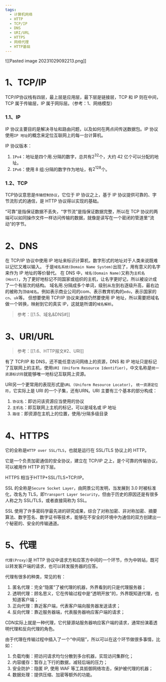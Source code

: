 ```yaml
---
tags:
  - 计算机网络
  - HTTP
  - TCP/IP
  - DNS
  - URI/URL
  - HTTPS
  - 网络代理
  - HTTP基础
---
```

![[Pasted image 20231029092213.png]]

# 1、**TCP/IP**

TCP/IP协议栈有四层，最上层是应用层，最下层是链接层，TCP 和 IP 则在中间，TCP 属于传输层，IP 属于网际层。（参考：1、网络模型）

### 1.1、IP

IP 协议主要目的是解决寻址和路由问题，以及如何在两点间传送数据包。IP 协议使用`IP 地址`的概念来定位互联网上的每一台计算机。

IP 协议版本：

1. `IPv4`：地址是四个用.分隔的数字，总共有$2^{32}$​​个，大约 42 亿个可以分配的地址。
2. `IPv6`：使用 8 组:分隔的数字作为地址，有$2^{128}$个。

### 1.2、**TCP**

TCP协议意思是`传输控制协议`，它位于 IP 协议之上，基于 IP 协议提供可靠的、字节流形式的通信，是 HTTP 协议得以实现的基础。

“可靠”是指保证数据不丢失，“字节流”是指保证数据完整，所以在 TCP 协议的两端可以如同操作文件一样访问传输的数据，就像是读写在一个密闭的管道里“流动”的字节。

# 2、**DNS**

在 TCP/IP 协议中使用 IP 地址来标识计算机，数字形式的地址对于人类来说既难以记忆又难以输入。
于是`域名系统(Domain Name System)`出现了，用有意义的名字来作为 IP 地址的等价替代。
在 DNS 中，`域名(Domain Name)`又称为`主机名(Host)`，为了更好地标记不同国家或组织的主机，让名字更好记，所以被设计成了一个有层次的结构。
域名用.分隔成多个单词，级别从左到右逐级升高，最右边的被称为`顶级域名`。例如表示商业公司的com、表示教育机构的`edu`，表示国家的`cn`、`uk`等。
但想要使用 TCP/IP 协议来通信仍然要使用 IP 地址，所以需要把域名做一个转换，映射到它的真实 IP，这就是所谓的`域名解析`。

> 参考：[[1.5、域名&DNS#]]
# 3、**URI/URL**

> 参考：[[1.6、HTTP报文#2、URI]]

有了 TCP/IP 和 DNS，还不能任意访问网络上的资源，DNS 和 IP 地址只是标记了互联网上的主机，使用`URI (Uniform Resource Identifier)`，中文名称是`统一资源标识符`就能够唯一地标记互联网上资源。

URI另一个更常用的表现形式是`URL (Uniform Resource Locator)`， `统一资源定位符`，它实际上是 URI 的一个子集，还有URN。URI 主要有三个基本的部分构成：

1. `协议名`：即访问该资源应当使用的协议
2. `主机名`：即互联网上主机的标记，可以是域名或 IP 地址
3. `路径`：即资源在主机上的位置，使用/分隔多级目录

# 4、**HTTPS**

它的全称是`HTTP over SSL/TLS`，也就是运行在 SSL/TLS 协议上的 HTTP。

它是一个负责加密通信的安全协议，建立在 TCP/IP 之上，是个可靠的传输协议，可以被用作 HTTP 的下层。

HTTPS 相当于HTTP+SSL/TLS+TCP/IP。

SSL 的全称是`Secure Socket Layer`，由网景公司发明，当发展到 3.0 时被标准化，改名为 TLS，即`Transport Layer Security`，但由于历史的原因还是有很多人称之为 SSL/TLS，或者直接简称为 SSL。

SSL 使用了许多密码学最先进的研究成果，综合了对称加密、非对称加密、摘要算法、数字签名、数字证书等技术，能够在不安全的环境中为通信的双方创建出一个秘密的、安全的传输通道。

# 5、**代理**

`代理(Proxy)`是 HTTP 协议中请求方和应答方中间的一个环节，作为中转站，既可以转发客户端的请求，也可以转发服务器的应答。

代理有很多的种类，常见的有：

1. 匿名代理：完全“隐匿”了被代理的机器，外界看到的只是代理服务器；
2. 透明代理：顾名思义，它在传输过程中是“透明开放”的，外界既知道代理，也知道客户端；
3. 正向代理：靠近客户端，代表客户端向服务器发送请求；
4. 反向代理：靠近服务器端，代表服务器响应客户端的请求；

CDN实际上就是一种代理，它代替源站服务器响应客户端的请求，通常扮演着透明代理和反向代理的角色。

由于代理在传输过程中插入了一个“中间层”，所以可以在这个环节做很多事情，比如：

1. 负载均衡：把访问请求均匀分散到多台机器，实现访问集群化；
2. 内容缓存：暂存上下行的数据，减轻后端的压力；
3. 安全防护：隐匿 IP, 使用 WAF 等工具抵御网络攻击，保护被代理的机器；
4. 数据处理：提供压缩、加密等额外的功能。